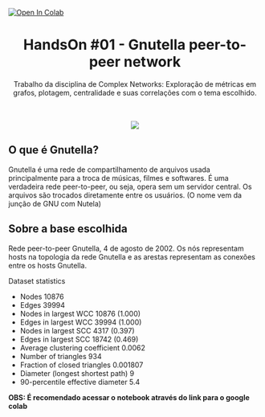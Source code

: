 [![Open In Colab](https://colab.research.google.com/assets/colab-badge.svg)](https://colab.research.google.com/drive/13pc2JtfqhFLB7V6YRZ5eMbI1xO5rd7hG?usp=sharing)

<center>
<h1>HandsOn #01 - Gnutella peer-to-peer network</h1>
Trabalho da disciplina de Complex Networks: Exploração de métricas em grafos, plotagem, centralidade e suas correlações com o tema escolhido.

\
\
<img src="https://drive.google.com/uc?id=1Ju2zNBx2rC91PcjX_-msy3W5DFNXhaL0">
</center>


<h2>O que é Gnutella?</h2>
Gnutella é uma rede de compartilhamento de arquivos usada principalmente para a troca de músicas, filmes e softwares. É uma verdadeira rede peer-to-peer, ou seja, opera sem um servidor central. Os arquivos são trocados diretamente entre os usuários. (O nome vem da junção de GNU com Nutela)

<h2>Sobre a base escolhida</h2>
Rede peer-to-peer Gnutella, 4 de agosto de 2002. Os nós representam hosts na topologia da rede Gnutella e as arestas representam as conexões entre os hosts Gnutella.

Dataset statistics

* Nodes	10876
* Edges	39994
* Nodes in largest WCC	10876 (1.000)
* Edges in largest WCC	39994 (1.000)
* Nodes in largest SCC	4317 (0.397)
* Edges in largest SCC	18742 (0.469)
* Average clustering coefficient	0.0062
* Number of triangles	934
* Fraction of closed triangles	0.001807
* Diameter (longest shortest path)	9
* 90-percentile effective diameter	5.4

**OBS: É recomendado acessar o notebook através do link para o google colab**
